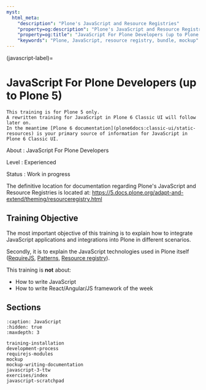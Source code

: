 ```yaml
---
myst:
  html_meta:
    "description": "Plone's JavaScript and Resource Registries"
    "property=og:description": "Plone's JavaScript and Resource Registries"
    "property=og:title": "JavaScript For Plone Developers (up to Plone 5)"
    "keywords": "Plone, JavaScript, resource registry, bundle, mockup"
---
```


(javascript-label)=

# JavaScript For Plone Developers (up to Plone 5)

```{note}
This training is for Plone 5 only.
A rewritten training for JavaScript in Plone 6 Classic UI will follow later on.
In the meantime [Plone 6 documentation](plone6docs:classic-ui/static-resources) is your primary source of information for JavaScript in Plone 6 Classic UI.
```

About
: JavaScript For Plone Developers

Level
: Experienced

Status
: Work in progress

The definitive location for documentation regarding Plone's JavaScript and Resource Registries is located at:
<https://5.docs.plone.org/adapt-and-extend/theming/resourceregistry.html>

## Training Objective

The most important objective of this training is to explain how to integrate JavaScript applications and integrations into Plone in different scenarios.

Secondly, it is to explain the JavaScript technologies used in Plone itself ([RequireJS](https://requirejs.org/), [Patterns](https://github.com/plone/plone.patternslib), [Resource registry](https://5.docs.plone.org/adapt-and-extend/theming/resourceregistry.html)).

This training is **not** about:

- How to write JavaScript
- How to write React/Angular/JS framework of the week

## Sections

```{toctree}
:caption: JavaScript
:hidden: true
:maxdepth: 3

training-installation
development-process
requirejs-modules
mockup
mockup-writing-documentation
javascript-3-ttw
exercises/index
javascript-scratchpad
```
